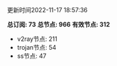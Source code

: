 更新时间2022-11-17 18:57:36

**总订阅: 73**
**总节点: 966**
**有效节点: 312**
- v2ray节点: 211
- trojan节点: 54
- ss节点: 47
